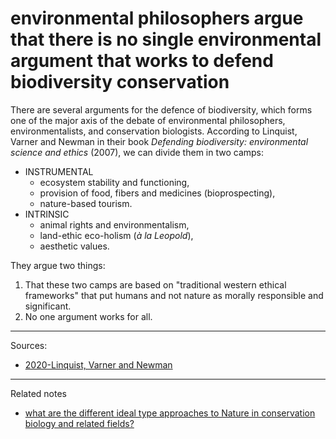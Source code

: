 
# environmental philosophers argue that there is no single environmental argument that works to defend biodiversity conservation


There are several arguments for the defence of biodiversity, which forms one of the major axis of the debate of environmental philosophers, environmentalists, and conservation biologists. According to Linquist, Varner and Newman in their book *Defending biodiversity: environmental science and ethics* (2007), we can divide them in two camps:

- INSTRUMENTAL
	- ecosystem stability and functioning, 
	- provision of food, fibers and medicines (bioprospecting), 
	- nature-based tourism. 
- INTRINSIC
	- animal rights and environmentalism,
	- land-ethic eco-holism (*à la Leopold*),
	- aesthetic values. 

They argue two things:
1. That these two camps are based on "traditional western ethical frameworks" that put humans and not nature as morally responsible and significant. 
2. No one argument works for all. 


---
Sources: 
- [2020-Linquist, Varner and Newman](2020-Linquist,%20Varner%20and%20Newman.md)

---

Related notes
- [what are the different ideal type approaches to Nature in conservation biology and related fields?](what%20are%20the%20different%20ideal%20type%20approaches%20to%20Nature%20in%20conservation%20biology%20and%20related%20fields?.md)

